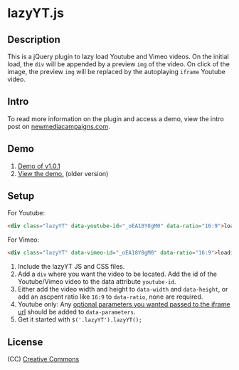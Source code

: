 # lazyYT.js

## Description

This is a jQuery plugin to lazy load Youtube and Vimeo videos. On the initial load, the `div` will be appended by a preview `img` of the video. On click of the image, the preview `img` will be replaced by the autoplaying `iframe` Youtube video.

## Intro

To read more information on the plugin and access a demo, view the intro post on [newmediacampaigns.com](http://www.newmediacampaigns.com/blog/lazyytjs-a-jquery-plugin-to-lazy-load-youtube-videos).

## Demo

1. [Demo of v1.0.1](http://works.daugilas.com/lazyYT/demo/index.html)
2. [View the demo.](http://tylerp.me/lazyYT) (older version)

## Setup

For Youtube:
```html
<div class="lazyYT" data-youtube-id="_oEA18Y8gM0" data-ratio="16:9">loading...</div>
```

For Vimeo:
```html
<div class="lazyYT" data-vimeo-id="_oEA18Y8gM0" data-ratio="16:9">loading...</div>
```

1. Include the lazyYT JS and CSS files.
2. Add a `div` where you want the video to be located. Add the id of the Youtube/Vimeo video to the data attribute `youtube-id`.
3. Either add the video width and height to `data-width` and `data-height`, or add an ascpent ratio like `16:9` to `data-ratio`, none are required.
5. Youtube only: Any [optional parameters you wanted passed to the iframe url](https://developers.google.com/youtube/player_parameters) should be added to `data-parameters`.
6. Get it started with `$('.lazyYT').lazyYT();`


## License

(CC) [Creative Commons](http://creativecommons.org/licenses/by-sa/4.0/)
